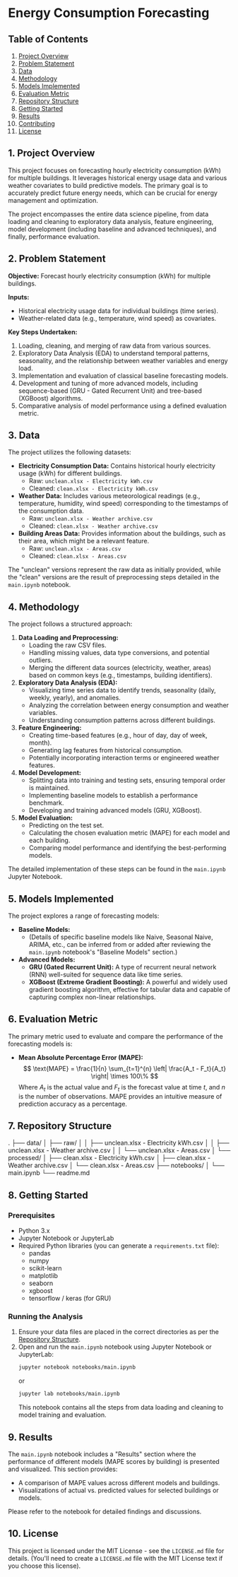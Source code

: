 # Energy Consumption Forecasting

## Table of Contents
1. [Project Overview](#project-overview)
2. [Problem Statement](#problem-statement)
3. [Data](#data)
4. [Methodology](#methodology)
5. [Models Implemented](#models-implemented)
6. [Evaluation Metric](#evaluation-metric)
7. [Repository Structure](#repository-structure)
8. [Getting Started](#getting-started)
9. [Results](#results)
10. [Contributing](#contributing)
11. [License](#license)

## 1. Project Overview
This project focuses on forecasting hourly electricity consumption (kWh) for multiple buildings. It leverages historical energy usage data and various weather covariates to build predictive models. The primary goal is to accurately predict future energy needs, which can be crucial for energy management and optimization.

The project encompasses the entire data science pipeline, from data loading and cleaning to exploratory data analysis, feature engineering, model development (including baseline and advanced techniques), and finally, performance evaluation.

## 2. Problem Statement
**Objective:** Forecast hourly electricity consumption (kWh) for multiple buildings.

**Inputs:**
- Historical electricity usage data for individual buildings (time series).
- Weather-related data (e.g., temperature, wind speed) as covariates.

**Key Steps Undertaken:**
1.  Loading, cleaning, and merging of raw data from various sources.
2.  Exploratory Data Analysis (EDA) to understand temporal patterns, seasonality, and the relationship between weather variables and energy load.
3.  Implementation and evaluation of classical baseline forecasting models.
4.  Development and tuning of more advanced models, including sequence-based (GRU - Gated Recurrent Unit) and tree-based (XGBoost) algorithms.
5.  Comparative analysis of model performance using a defined evaluation metric.

## 3. Data
The project utilizes the following datasets:

* **Electricity Consumption Data:** Contains historical hourly electricity usage (kWh) for different buildings.
    * Raw: `unclean.xlsx - Electricity kWh.csv`
    * Cleaned: `clean.xlsx - Electricity kWh.csv`
* **Weather Data:** Includes various meteorological readings (e.g., temperature, humidity, wind speed) corresponding to the timestamps of the consumption data.
    * Raw: `unclean.xlsx - Weather archive.csv`
    * Cleaned: `clean.xlsx - Weather archive.csv`
* **Building Areas Data:** Provides information about the buildings, such as their area, which might be a relevant feature.
    * Raw: `unclean.xlsx - Areas.csv`
    * Cleaned: `clean.xlsx - Areas.csv`

The "unclean" versions represent the raw data as initially provided, while the "clean" versions are the result of preprocessing steps detailed in the `main.ipynb` notebook.

## 4. Methodology
The project follows a structured approach:

1.  **Data Loading and Preprocessing:**
    * Loading the raw CSV files.
    * Handling missing values, data type conversions, and potential outliers.
    * Merging the different data sources (electricity, weather, areas) based on common keys (e.g., timestamps, building identifiers).
2.  **Exploratory Data Analysis (EDA):**
    * Visualizing time series data to identify trends, seasonality (daily, weekly, yearly), and anomalies.
    * Analyzing the correlation between energy consumption and weather variables.
    * Understanding consumption patterns across different buildings.
3.  **Feature Engineering:**
    * Creating time-based features (e.g., hour of day, day of week, month).
    * Generating lag features from historical consumption.
    * Potentially incorporating interaction terms or engineered weather features.
4.  **Model Development:**
    * Splitting data into training and testing sets, ensuring temporal order is maintained.
    * Implementing baseline models to establish a performance benchmark.
    * Developing and training advanced models (GRU, XGBoost).
5.  **Model Evaluation:**
    * Predicting on the test set.
    * Calculating the chosen evaluation metric (MAPE) for each model and each building.
    * Comparing model performance and identifying the best-performing models.

The detailed implementation of these steps can be found in the `main.ipynb` Jupyter Notebook.

## 5. Models Implemented
The project explores a range of forecasting models:

* **Baseline Models:**
    * (Details of specific baseline models like Naive, Seasonal Naive, ARIMA, etc., can be inferred from or added after reviewing the `main.ipynb` notebook's "Baseline Models" section.)
* **Advanced Models:**
    * **GRU (Gated Recurrent Unit):** A type of recurrent neural network (RNN) well-suited for sequence data like time series.
    * **XGBoost (Extreme Gradient Boosting):** A powerful and widely used gradient boosting algorithm, effective for tabular data and capable of capturing complex non-linear relationships.

## 6. Evaluation Metric
The primary metric used to evaluate and compare the performance of the forecasting models is:

* **Mean Absolute Percentage Error (MAPE):**
    $$ \text{MAPE} = \frac{1}{n} \sum_{t=1}^{n} \left| \frac{A_t - F_t}{A_t} \right| \times 100\% $$
    Where $A_t$ is the actual value and $F_t$ is the forecast value at time $t$, and $n$ is the number of observations. MAPE provides an intuitive measure of prediction accuracy as a percentage.

## 7. Repository Structure
.
├── data/
│   ├── raw/
│   │   ├── unclean.xlsx - Electricity kWh.csv
│   │   ├── unclean.xlsx - Weather archive.csv
│   │   └── unclean.xlsx - Areas.csv
│   └── processed/
│       ├── clean.xlsx - Electricity kWh.csv
│       ├── clean.xlsx - Weather archive.csv
│       └── clean.xlsx - Areas.csv
├── notebooks/
│   └── main.ipynb
└── readme.md

## 8. Getting Started

### Prerequisites
* Python 3.x
* Jupyter Notebook or JupyterLab
* Required Python libraries (you can generate a `requirements.txt` file):
    * pandas
    * numpy
    * scikit-learn
    * matplotlib
    * seaborn
    * xgboost
    * tensorflow / keras (for GRU)


### Running the Analysis
1.  Ensure your data files are placed in the correct directories as per the [Repository Structure](#repository-structure).
2.  Open and run the `main.ipynb` notebook using Jupyter Notebook or JupyterLab:
    ```bash
    jupyter notebook notebooks/main.ipynb
    ```
    or
    ```bash
    jupyter lab notebooks/main.ipynb
    ```
    This notebook contains all the steps from data loading and cleaning to model training and evaluation.

## 9. Results
The `main.ipynb` notebook includes a "Results" section where the performance of different models (MAPE scores by building) is presented and visualized. This section provides:
* A comparison of MAPE values across different models and buildings.
* Visualizations of actual vs. predicted values for selected buildings or models.

Please refer to the notebook for detailed findings and discussions.


## 10. License
This project is licensed under the MIT License - see the `LICENSE.md` file for details. (You'll need to create a `LICENSE.md` file with the MIT License text if you choose this license).
